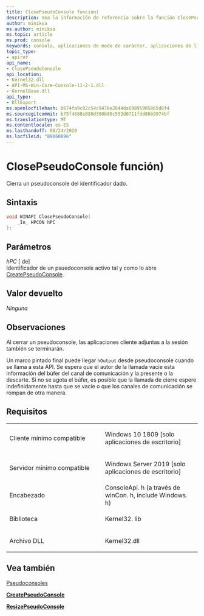 ```yaml
---
title: ClosePseudoConsole función)
description: Vea la información de referencia sobre la función ClosePseudoConsole, que cierra un pseudoconsole desde el identificador especificado.
author: miniksa
ms.author: miniksa
ms.topic: article
ms.prod: console
keywords: consola, aplicaciones de modo de carácter, aplicaciones de línea de comandos, aplicaciones de terminal, API de consola, conpty, pseudoconsole
topic_type:
- apiref
api_name:
- ClosePseudoConsole
api_location:
- Kernel32.dll
- API-MS-Win-Core-Console-l1-2-1.dll
- KernelBase.dll
api_type:
- DllExport
ms.openlocfilehash: 0674fa9c02c54c9476e2844da69895905865d6f4
ms.sourcegitcommit: b75f4688e080d300b80c552d0711fdd86b9974bf
ms.translationtype: MT
ms.contentlocale: es-ES
ms.lasthandoff: 08/24/2020
ms.locfileid: "89060896"
---
```

# <a name="closepseudoconsole-function"></a>ClosePseudoConsole función)


Cierra un pseudoconsole del identificador dado.

<a name="syntax"></a>Sintaxis
------

```C
void WINAPI ClosePseudoConsole(
    _In_ HPCON hPC 
);
```

<a name="parameters"></a>Parámetros
----------

*hPC* \[ de\]  
Identificador de un psuedoconsole activo tal y como lo abre [CreatePseudoConsole](createpseudoconsole.md).

<a name="return-value"></a>Valor devuelto
------------

*Ninguna*

<a name="remarks"></a>Observaciones
-------

Al cerrar un pseudoconsole, las aplicaciones cliente adjuntas a la sesión también se terminarán.

Un marco pintado final puede llegar `hOutput` desde pseudoconsole cuando se llama a esta API. Se espera que el autor de la llamada vacíe esta información del búfer del canal de comunicación y la presente o la descarte. Si no se agota el búfer, es posible que la llamada de cierre espere indefinidamente hasta que se vacíe o que los canales de comunicación se rompan de otra manera.

<a name="requirements"></a>Requisitos
------------

<table>
<colgroup>
<col width="50%" />
<col width="50%" />
</colgroup>
<tbody>
<tr class="odd">
<td><p>Cliente mínimo compatible</p></td>
<td><p>Windows 10 1809 [solo aplicaciones de escritorio]</p></td>
</tr>
<tr class="even">
<td><p>Servidor mínimo compatible</p></td>
<td><p>Windows Server 2019 [solo aplicaciones de escritorio]</p></td>
</tr>
<tr class="odd">
<td><p>Encabezado</p></td>
<td>ConsoleApi. h (a través de winCon. h, include Windows. h)</td>
</tr>
<tr class="even">
<td><p>Biblioteca</p></td>
<td>Kernel32. lib</td>
</tr>
<tr class="odd">
<td><p>Archivo DLL</p></td>
<td>Kernel32.dll</td>
</tr>
<tr class="even">
</tr>
<tr class="odd">
</tr>
<tr class="even">
</tr>
</tbody>
</table>

## <a name="span-idsee_alsospansee-also"></a><span id="see_also"></span>Vea también

[Pseudoconsoles](pseudoconsoles.md)

[**CreatePseudoConsole**](createpseudoconsole.md)

[**ResizePseudoConsole**](resizepseudoconsole.md)
